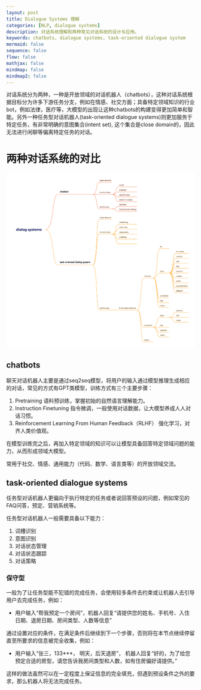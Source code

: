 ```yaml
---
layout: post
title: Dialogue Systems 理解
categories: [NLP, dialogue systems]
description: 对话系统理解和两种常见对话系统的设计与应用。
keywords: chatbots, dialogue systems, task-oriented dialogue system
mermaid: false
sequence: false
flow: false
mathjax: false
mindmap: false
mindmap2: false
---
```

对话系统分为两种，一种是开放领域的对话机器人（chatbots），这种对话系统根据目标分为许多下游任务分支，例如在情感、社交方面；具备特定领域知识的行业bot，例如法律，医疗等，大模型的出现让这种chatbots的构建变得更加简单和智能。另外一种任务型对话机器人(task-oriented dialogue systems)则更加服务于特定任务，有非常明确的意图集合(intent set), 这个集合是close domain的，因此无法进行闲聊等偏离特定任务的对话。

# 两种对话系统的对比
![dialog systems](/images/posts/dialog_systems/dialog%20systems.png)

## chatbots
聊天对话机器人主要是通过seq2seq模型，将用户的输入通过模型推理生成相应的对话，常见的方式有GPT类模型，训练方式有三个主要步骤：
1. Pretraining 语料预训练，掌握初始的自然语言理解能力。
2. Instruction Finetuning 指令微调，一般使用对话数据，让大模型养成人人对话习惯。
3. Reinforcement Learning From Human Feedback（RLHF） 强化学习，对齐人类价值观。

在模型训练完之后，再加入特定领域的知识可以让模型具备回答特定领域问题的能力，从而形成领域大模型。

常用于社交、情感、通用能力（代码、数学、语言类等）的开放领域交流。

## task-oriented dialogue systems
任务型对话机器人更偏向于执行特定的任务或者说回答预设的问题，例如常见的FAQ问答，预定、营销系统等。

任务型对话机器人一般需要具备以下能力：
1. 词槽识别
2. 意图识别
3. 对话状态管理
4. 对话状态跟踪
5. 对话策略

### 保守型
一般为了让任务型能不犯错的完成任务，会使用较多条件去约束或让机器人去引导用户去完成任务，例如：
- 用户输入“帮我预定一个房间”，机器人回复“请提供您的姓名、手机号、入住日期、退房日期、房间类型、人数等信息”

通过设置对应的条件，在满足条件后继续到下一个步骤，否则将在本节点继续停留直至所要求的信息被完全收集，例如：
- 用户输入“张三，133***， 明天，后天退房”， 机器人回复“好的，为了给您预定合适的房型，请您告诉我房间类型和人数，如有住房偏好请提供。”

这样的做法虽然可以在一定程度上保证信息的完全填充，但遇到预设条件之外的要求，那么机器人将无法完成任务。




